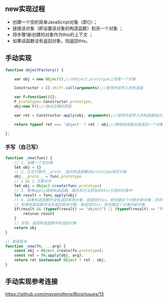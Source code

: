 ## new实现过程

- 创建一个空的简单JavaScript对象（即{}）；
- 链接该对象（即设置该对象的构造函数）到另一个对象 ；
- 将步骤1新创建的对象作为this的上下文 ；
- 如果该函数没有返回对象，则返回this。

## 手动实现

```javascript
function objectFactory() {

    var obj = new Object(),//从Object.prototype上克隆一个对象

    Constructor = [].shift.call(arguments);//取得外部传入的构造器

    var F=function(){};
    F.prototype= Constructor.prototype;
    obj=new F();//指向正确的原型

    var ret = Constructor.apply(obj, arguments);//借用外部传入的构造器给obj设置属性

    return typeof ret === 'object' ? ret : obj;//确保构造器总是返回一个对象

};
```

### 手写（自己写）
```javascript
function _new(func) {
    // 1、创建一个空对象
    let obj = {}
    // 2、让空对象的__proto__指向构造函数的prototype成员对象
    obj.__proto__ = func.prototype
    // 1 && 2 方案合并
    let obj = Object.create(func.prototype)
    // 3、使用apply调用构造函数，属性和方法添加到this引用的对象中
    let result = func.apply(obj)
    // 4、如果构造函数中没有返回其他对象，就返回this，即创建这个对象的新对象；否则，返回构造函数中的返回对象
    // 如果构造函数中没有返回其他对象，就返回this，即创建这个对象的新对象
    if(result && (typeof(result) == "object") || (typeof(result) == "function")) {
        returun result
    }
    // 否则，返回构造函数中的返回对象
    return obj
}

// 简易版本
function _new(fn, ...arg) {
    const obj = Object.create(fn.prototype);
    const ret = fn.apply(obj, arg);
    return ret instanceof Object ? ret : obj;
}
```

## 手动实现参考连接

https://github.com/mqyqingfeng/Blog/issues/13